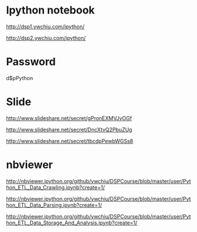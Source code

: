 

Ipython notebook
==================================================
http://dsp1.ywchiu.com/ipython/

http://dsp2.ywchiu.com/ipython/

Password
===================================================
d$pPython

Slide
===================================================
http://www.slideshare.net/secret/gPronEXMVJvOGf

http://www.slideshare.net/secret/DncXtvQ2PbuZUg

http://www.slideshare.net/secret/tbcdpPewbWGSs8

nbviewer
===================================================
http://nbviewer.ipython.org/github/ywchiu/DSPCourse/blob/master/user/Python_ETL_Data_Crawling.ipynb?create=1/

http://nbviewer.ipython.org/github/ywchiu/DSPCourse/blob/master/user/Python_ETL_Data_Parsing.ipynb?create=1/

http://nbviewer.ipython.org/github/ywchiu/DSPCourse/blob/master/user/Python_ETL_Data_Storage_And_Analysis.ipynb?create=1/
